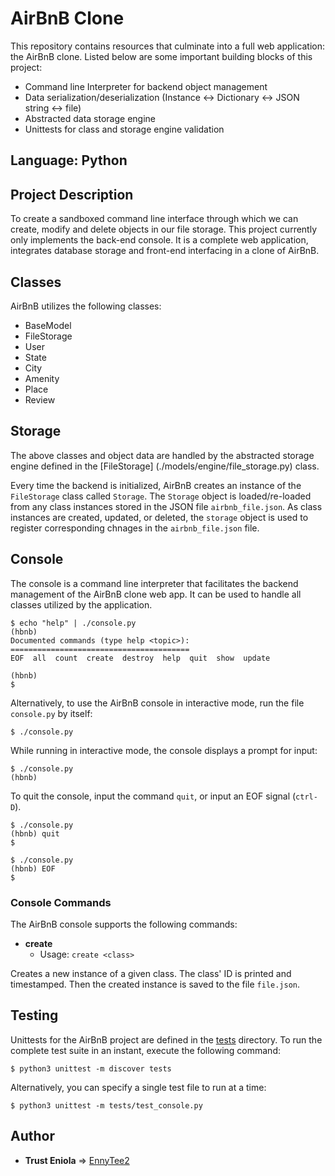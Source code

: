 # AirBnB Clone
This repository contains resources that culminate into a full web application: the AirBnB clone.
Listed below are some important building blocks of this project:

* Command line Interpreter for backend object management
* Data serialization/deserialization (Instance <-> Dictionary <-> JSON string <-> file)
* Abstracted data storage engine
* Unittests for class and storage engine validation

## Language: Python

## Project Description

To create a sandboxed command line interface through which we can create, modify and delete objects in our file storage. This project currently only implements the back-end console. It is a complete web application, integrates database storage and front-end interfacing in a clone of AirBnB.

## Classes 

AirBnB utilizes the following classes:

* BaseModel
* FileStorage
* User 
* State
* City
* Amenity
* Place
* Review

## Storage 

The above classes and object data are handled by the abstracted storage engine defined in the [FileStorage] (./models/engine/file_storage.py) class.

Every time the backend is initialized, AirBnB creates an instance of the `FileStorage` class called `Storage`. The `Storage` object is loaded/re-loaded from any class instances stored in the JSON file `airbnb_file.json`. As class instances are created, updated, or deleted, the `storage` object is used to register corresponding chnages in the `airbnb_file.json` file.

## Console

The console is a command line interpreter that facilitates the backend management 
of the AirBnB clone web app. It can be used to handle all classes utilized by 
the application.

```
$ echo "help" | ./console.py
(hbnb) 
Documented commands (type help <topic>):
========================================
EOF  all  count  create  destroy  help  quit  show  update

(hbnb) 
$
```

Alternatively, to use the AirBnB console in interactive mode, run the 
file `console.py` by itself:

```
$ ./console.py
```

While running in interactive mode, the console displays a prompt for input:

```
$ ./console.py
(hbnb) 
```

To quit the console, input the command `quit`, or input an EOF signal 
(`ctrl-D`).

```
$ ./console.py
(hbnb) quit
$
```

```
$ ./console.py
(hbnb) EOF
$
```

### Console Commands

The AirBnB console supports the following commands:

* **create**
  * Usage: `create <class>`

Creates a new instance of a given class. The class' ID is printed and timestamped. Then 
the created instance is saved to the file `file.json`.


## Testing 

Unittests for the AirBnB project are defined in the [tests](./tests) 
directory. To run the complete test suite in an instant, execute the following command:

```
$ python3 unittest -m discover tests
```

Alternatively, you can specify a single test file to run at a time:

```
$ python3 unittest -m tests/test_console.py
```

## Author
* **Trust Eniola**  => [EnnyTee2](https://github.com/EnnyTee2)
